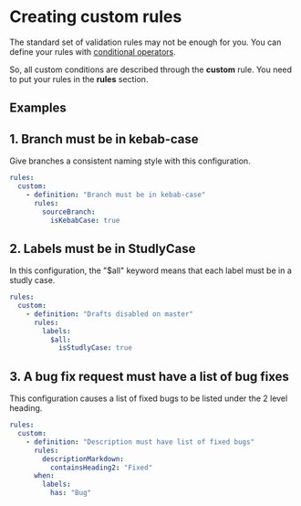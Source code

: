 # Creating custom rules

The standard set of validation rules may not be enough for you. You can define your rules with [conditional operators](conditions.md).

So, all custom conditions are described through the **custom** rule. You need to put your rules in the **rules** section.

## Examples

## 1. Branch must be in kebab-case

Give branches a consistent naming style with this configuration.

```yaml
rules:
  custom:
    - definition: "Branch must be in kebab-case"
      rules:
        sourceBranch:
          isKebabCase: true
```

## 2. Labels must be in StudlyCase

In this configuration, the "$all" keyword means that each label must be in a studly case.

```yaml
rules:
  custom:
    - definition: "Drafts disabled on master"
      rules:
        labels:
          $all:
            isStudlyCase: true
```

## 3. A bug fix request must have a list of bug fixes

This configuration causes a list of fixed bugs to be listed under the 2 level heading.

```yaml
rules:
  custom:
    - definition: "Description must have list of fixed bugs"
      rules:
        descriptionMarkdown:
          containsHeading2: "Fixed"
      when:
        labels:
          has: "Bug"
```
